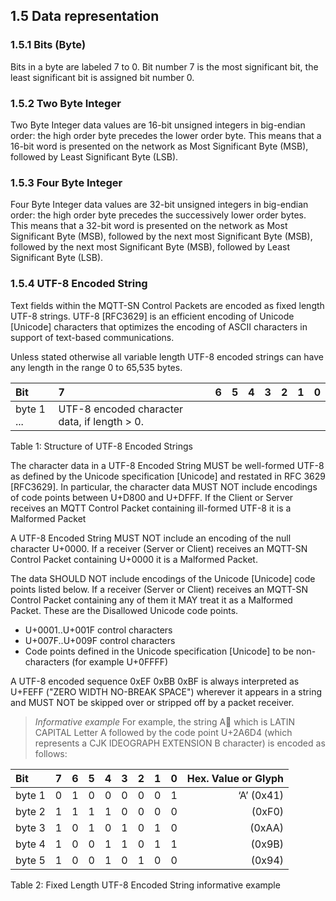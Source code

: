 <!-- transformation-note: left upstream numbering of headings for verification -->
## 1.5 Data representation

<!-- transformation-note: left upstream numbering of headings for verification -->
### 1.5.1 Bits (Byte)

Bits in a byte are labeled 7 to 0. Bit number 7 is the most significant bit, the least significant bit is assigned bit number 0.

<!-- transformation-note: left upstream numbering of headings for verification -->
### 1.5.2 Two Byte Integer

Two Byte Integer data values are 16-bit unsigned integers in big-endian order: the high order byte precedes the lower order byte.
This means that a 16-bit word is presented on the network as Most Significant Byte (MSB), followed by Least Significant Byte (LSB).

<!-- transformation-note: left upstream numbering of headings for verification -->
### 1.5.3 Four Byte Integer

Four Byte Integer data values are 32-bit unsigned integers in big-endian order:
the high order byte precedes the successively lower order bytes.
This means that a 32-bit word is presented on the network as Most Significant Byte (MSB),
followed by the next most Significant Byte (MSB), followed by the next most Significant Byte (MSB),
followed by Least Significant Byte (LSB).

<!-- transformation-note: left upstream numbering of headings for verification -->
### 1.5.4 UTF-8 Encoded String

Text fields within the MQTT-SN Control Packets are encoded as fixed length UTF-8 strings. UTF-8 \[RFC3629] is an efficient encoding of
Unicode \[Unicode] characters that optimizes the encoding of ASCII characters in support of text-based communications.


Unless stated otherwise all variable length UTF-8 encoded strings can have any length in the range 0 to 65,535 bytes.

<!-- transformation-note: no table col span in markdown, but we should specify bitfields better (than with layout tables) anyway --> 
| Bit        | 7   | 6   | 5   | 4   | 3   | 2   | 1   | 0   |
|:-----------|:----|:----|:----|:----|:----|:----|:----|:----|
| byte 1 ... | UTF-8 encoded character data, if length \> 0. |

Table 1: Structure of UTF-8 Encoded Strings

The character data in a UTF-8 Encoded String MUST be well-formed UTF-8 as defined by the Unicode specification \[Unicode]
and restated in RFC 3629 \[RFC3629].
In particular, the character data MUST NOT include encodings of code points between U+D800 and U+DFFF.
If the Client or Server receives an MQTT Control Packet containing ill-formed UTF-8 it is a Malformed Packet

A UTF-8 Encoded String MUST NOT include an encoding of the null character U+0000.
If a receiver (Server or Client) receives an MQTT-SN Control Packet containing U+0000 it is a Malformed Packet.

The data SHOULD NOT include encodings of the Unicode \[Unicode] code points listed below.
If a receiver (Server or Client) receives an MQTT-SN Control Packet containing any of them it MAY treat it as a Malformed Packet.
These are the Disallowed Unicode code points.

- U+0001..U+001F control characters
- U+007F..U+009F control characters
- Code points defined in the Unicode specification \[Unicode] to be non-characters (for example U+0FFFF)

A UTF-8 encoded sequence 0xEF 0xBB 0xBF is always interpreted as U+FEFF ("ZERO WIDTH NO-BREAK SPACE") wherever it appears in a string and
MUST NOT be skipped over or stripped off by a packet receiver.

> *Informative example*
> For example, the string A&#173780; which is LATIN CAPITAL Letter A followed by the code point U+2A6D4
> (which represents a CJK IDEOGRAPH EXTENSION B character) is encoded as follows:

<!-- transformation-note: no table col span in markdown (so amended with payload render as in hexdumps typical),
     but we should specify bitfields better (than with layout tables) anyway --> 
| Bit    | 7 | 6 | 5 | 4 | 3 | 2 | 1 | 0 | Hex. Value or Glyph |
|:-------|:-:|:-:|:-:|:-:|:-:|:-:|:-:|:-:|--------------------:|
| byte 1 | 0 | 1 | 0 | 0 | 0 | 0 | 0 | 1 |          ‘A’ (0x41) |
| byte 2 | 1 | 1 | 1 | 1 | 0 | 0 | 0 | 0 |              (0xF0) |
| byte 3 | 1 | 0 | 1 | 0 | 1 | 0 | 1 | 0 |              (0xAA) |
| byte 4 | 1 | 0 | 0 | 1 | 1 | 0 | 1 | 1 |              (0x9B) |
| byte 5 | 1 | 0 | 0 | 1 | 0 | 1 | 0 | 0 |              (0x94) |

Table 2: Fixed Length UTF-8 Encoded String informative example
